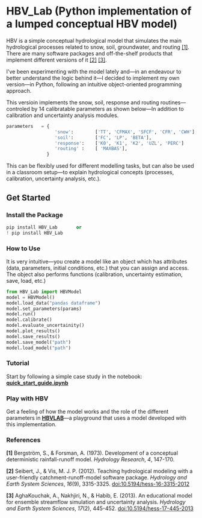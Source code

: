 # HBV_Lab (Python implementation of a lumped conceptual HBV model)

HBV is a simple conceptual hydrological model that simulates the main hydrological processes related to snow, soil, groundwater, and routing [[1]](https://iwaponline.com/hr/article/4/3/147/1357/DEVELOPMENT-OF-A-CONCEPTUAL-DETERMINISTIC-RAINFALL). There are many software packages and off-the-shelf products that implement different versions of it [[2]](https://www.geo.uzh.ch/en/units/h2k/Services/HBV-Model.html) [[3]](https://hess.copernicus.org/articles/17/445/2013/).

I've been experimenting with the model lately and—in an endeavour to better understand the logic behind it—I decided to implement my own version—in Python, following an intuitive object-oriented programming approach.

This versioin implements the snow, soil, response and routing routines—controled by 14 calibratable parameters as shown below—In addition to calibration and uncertainty analysis modules.
```python
parameters   = {
                  'snow':        ['TT', 'CFMAX', 'SFCF', 'CFR', 'CWH'],
                  'soil':        ['FC', 'LP', 'BETA'],
                  'response':    ['K0', 'K1', 'K2', 'UZL', 'PERC']
                  'routing' :    [ 'MAXBAS'],
               }
```


This can be flexibly used for different modelling tasks, but can also be used in a classroom setup—to explain hydrological concepts (processes, calibration, uncertainty analysis, etc.).

## Get Started

### Install the Package
```python 
pip install HBV_Lab       or
! pip install HBV_Lab
```
### How to Use
It is very intuitive—you create a model like an object which has attributes (data, parameters, initial conditions, etc.) that you can assign and access. The object also performs functions (calibration, uncertainty estimation, save, load, etc.)
```python
from HBV_Lab import HBVModel
model = HBVModel()
model.load_data("pandas dataframe")
model.set_parameters(params)
model.run()
model.calibrate()
model.evaluate_uncertainity()
model.plot_results()
model.save_results()
model.save_model("path")
model.load_model("path")
```
### Tutorial
Start by following a simple case study in the notebook:  [**quick_start_guide.ipynb**](https://github.com/abdallaox/HBV_python_implementation/blob/main/quick_start_guide.ipynb)
### Play with HBV 
Get a feeling of how the model works and the role of the different parameters in [**HBVLAB**](https://hbv-playground.onrender.com/HBV_playground)—a playground that uses a model developed with this implementation.
### References

**[1]** Bergström, S., & Forsman, A. (1973). Development of a conceptual deterministic rainfall-runoff model. *Hydrology Research*, *4*, 147-170.

**[2]** Seibert, J., & Vis, M. J. P. (2012). Teaching hydrological modeling with a user-friendly catchment-runoff-model software package. *Hydrology and Earth System Sciences*, *16*(9), 3315-3325. [doi:10.5194/hess-16-3315-2012](https://doi.org/10.5194/hess-16-3315-2012)

**[3]** AghaKouchak, A., Nakhjiri, N., & Habib, E. (2013). An educational model for ensemble streamflow simulation and uncertainty analysis. *Hydrology and Earth System Sciences*, *17*(2), 445-452. [doi:10.5194/hess-17-445-2013](https://doi.org/10.5194/hess-17-445-2013)

